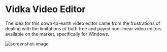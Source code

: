 # Vidka Video Editor

The idea for this down-to-earth video editor came from the frustrations of dealing with the limitations of both free and payed non-linear video editors available on the market, specifically for Windows.

![screenshot-image](https://i.ibb.co/X4PpjDB/Screenshot-vidka.png)